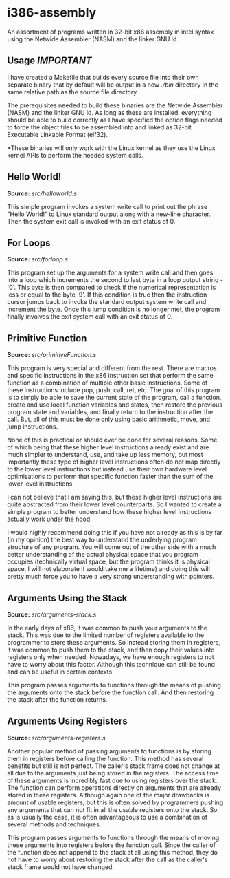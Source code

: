 # i386-assembly

An assortment of programs written in 32-bit x86 assembly in intel syntax
using the Netwide Assembler (NASM) and the linker GNU ld.

## Usage *IMPORTANT*

I have created a Makefile that builds every source file
into their own separate binary that by default will be output in a new *./bin* directory
in the same relative path as the source file directory.

The prerequisites needed to build these binaries are
the Netwide Assembler (NASM) and the linker GNU ld.
As long as these are installed, everything should be able to build correctly
as I have specified the option flags needed to force the object files
to be assembled into and linked as 32-bit Executable Linkable Format (elf32).

*These binaries will only work with the Linux kernel as they use the
Linux kernel APIs to perform the needed system calls.

## Hello World!

**Source:** *src/helloworld.s*

This simple program invokes a system write call
to print out the phrase "Hello World!" to Linux standard output 
along with a new-line character.
Then the system exit call is invoked with an exit status of 0.

## For Loops

**Source:** *src/forloop.s*

This program set up the arguments for a system write call 
and then goes into a loop which increments the second to last
byte in a loop output string - '0'. This byte is then compared to check
if the numerical representation is less or equal to the byte '9'.
If this condition is true then the instruction cursor jumps back to
invoke the standard output system write call and increment the byte. 
Once this jump condition is no longer met, the program finally involves
the exit system call with an exit status of 0.

## Primitive Function

**Source:** *src/primitiveFunction.s*

This program is very special and different from the rest.
There are macros and specific instructions in the x86 instruction set
that perform the same function as a combination of multiple other basic instructions.
Some of these instructions include pop, push, call, ret, etc.
The goal of this program is to simply be able to save the current state of the program,
call a function, create and use local function variables and states,
then restore the previous program state and variables, and finally
return to the instruction after the call. But, all of this must be done
only using basic arithmetic, move, and jump instructions.

None of this is practical or should ever be done for several reasons.
Some of which being that these higher level instructions already exist
and are much simpler to understand, use, and take up less memory, but most importantly
these type of higher level instructions often do not map directly
to the lower level instructions but instead use their own hardware
level optimisations to perform that specific function faster than
the sum of the lower level instructions.

I can not believe that I am saying this, but these higher level instructions
are quite abstracted from their lower level counterparts.
So I wanted to create a simple program to better understand how these
higher level instructions actually work under the hood.

I would highly recommend doing this if you have not already
as this is by far (in my opinion) the best way to understand the
underlying program structure of any program. 
You will come out of the other side with a much better understanding
of the actual physical space that you program occupies
(technically virtual space, but the program thinks it is physical
space, I will not elaborate it would take me a lifetime)
and doing this will pretty much force you to have a very strong
understanding with pointers.

## Arguments Using the Stack

**Source:** *src/arguments-stack.s*

In the early days of x86, it was common to push your arguments
to the stack. This was due to the limited number of registers
available to the programmer to store these arguments.
So instead storing them in registers, it was common to push
them to the stack, and then copy their values into registers
only when needed. Nowadays, we have enough registers to not have
to worry about this factor. Although this technique can still be
found and can be useful in certain contexts.

This program passes arguments to functions
through the means of pushing the arguments onto the stack
before the function call. And then restoring the stack
after the function returns.

## Arguments Using Registers

**Source:** *src/arguments-registers.s*

Another popular method of passing arguments to functions
is by storing them in registers before calling the function.
This method has several benefits but still is not perfect.
The caller's stack frame does not change at all due
to the arguments just being stored in the registers.
The access time of these arguments is incredibly fast due to using registers over the stack.
The function can perform operations directly on arguments
that are already stored in these registers.
Although again one of the major drawbacks is amount of usable registers,
but this is often solved by programmers pushing any arguments that
can not fit in all the usable registers onto the stack.
So as is usually the case, it is often advantageous
to use a combination of several methods and techniques.

This program passes arguments to functions
through the means of moving these arguments into registers
before the function call. Since the caller of the function 
does not append to the stack at all using this method,
they do not have to worry about restoring the stack
after the call as the caller's stack frame would not have changed.